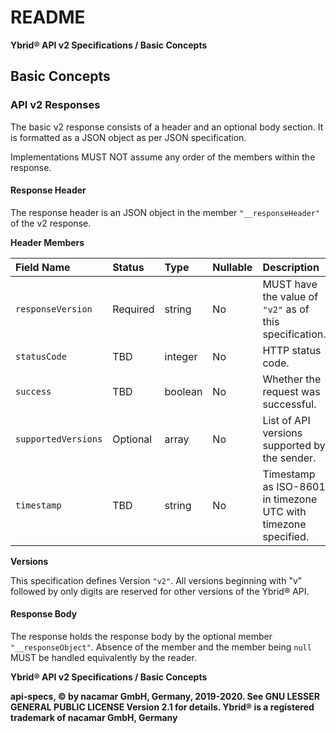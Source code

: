 # README

**Ybrid® API v2 Specifications / Basic Concepts**

## Basic Concepts

### API v2 Responses

The basic v2 response consists of a header and an optional body section. It is formatted as a JSON object as per JSON specification.

Implementations MUST NOT assume any order of the members within the response.

#### Response Header

The response header is an JSON object in the member `"__responseHeader"` of the v2 response.

**Header Members**

| Field Name | Status | Type | Nullable | Description |
| :--- | :--- | :--- | :--- | :--- |
| `responseVersion` | Required | string | No | MUST have the value of `"v2"` as of this specification. |
| `statusCode` | TBD | integer | No | HTTP status code. |
| `success` | TBD | boolean | No | Whether the request was successful. |
| `supportedVersions` | Optional | array | No | List of API versions supported by the sender. |
| `timestamp` | TBD | string | No | Timestamp as ISO-8601 in timezone UTC with timezone specified. |

**Versions**

This specification defines Version `"v2"`. All versions beginning with "v" followed by only digits are reserved for other versions of the Ybrid® API.

#### Response Body

The response holds the response body by the optional member `"__responseObject"`. Absence of the member and the member being `null` MUST be handled equivalently by the reader.

**Ybrid® API v2 Specifications / Basic Concepts**

**api-specs, © by nacamar GmbH, Germany, 2019-2020. See GNU LESSER GENERAL PUBLIC LICENSE Version 2.1 for details. Ybrid® is a registered trademark of nacamar GmbH, Germany**

